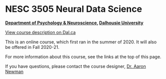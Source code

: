 # NESC 3505 Neural Data Science

**[Department of Psychology & Neuroscience](https://dal.ca/psychandneuro), [Dalhousie University](https://dal.ca)**

<a href="http://academiccalendar.dal.ca/Catalog/ViewCatalog.aspx?pageid=viewcatalog&entitytype=CID&entitycode=NESC+3505">View course description on Dal.ca</a>

This is an online course, which first ran in the summer of 2020. It will also be offered in Fall 2020-21.

For more information about this course, see the links at the top of this page.

If you have questions, please contact the course designer, [Dr. Aaron Newman](mailto:Aaron.Newman@dal.ca?subject=NESC%203505)
